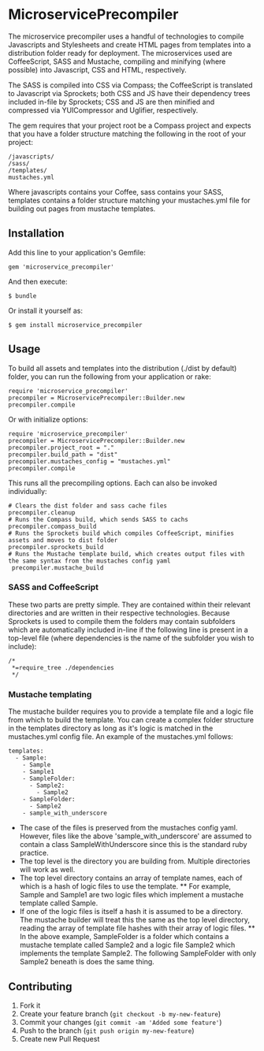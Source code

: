 # MicroservicePrecompiler

The microservice precompiler uses a handful of technologies to compile Javascripts and Stylesheets and create HTML pages from templates into a distribution folder ready for deployment. The microservices used are CoffeeScript, SASS and Mustache, compiling and minifying (where possible) into Javascript, CSS and HTML, respectively.

The SASS is compiled into CSS via Compass; the CoffeeScript is translated to Javascript via Sprockets; both CSS and JS have their dependency trees included in-file by Sprockets; CSS and JS are then minified and compressed via YUICompressor and Uglifier, respectively. 

The gem requires that your project root be a Compass project and expects that you have a folder structure matching the following in the root of your project:

    /javascripts/
    /sass/
    /templates/
    mustaches.yml

Where javascripts contains your Coffee, sass contains your SASS, templates contains a folder structure matching your mustaches.yml file for building out pages from mustache templates. 

## Installation

Add this line to your application's Gemfile:

    gem 'microservice_precompiler'

And then execute:

    $ bundle

Or install it yourself as:

    $ gem install microservice_precompiler

## Usage

To build all assets and templates into the distribution (./dist by default) folder, you can run the following from your application or rake:

    require 'microservice_precompiler'
    precompiler = MicroservicePrecompiler::Builder.new
    precompiler.compile
  
Or with initialize options:
  
    require 'microservice_precompiler'
    precompiler = MicroservicePrecompiler::Builder.new
    precompiler.project_root = "."
    precompiler.build_path = "dist"
    precompiler.mustaches_config = "mustaches.yml"
    precompiler.compile
  
This runs all the precompiling options. Each can also be invoked individually:

    # Clears the dist folder and sass cache files
    precompiler.cleanup
    # Runs the Compass build, which sends SASS to cachs
    precompiler.compass_build
    # Runs the Sprockets build which compiles CoffeeScript, minifies assets and moves to dist folder
    precompiler.sprockets_build
    # Runs the Mustache template build, which creates output files with the same syntax from the mustaches config yaml
     precompiler.mustache_build
  
### SASS and CoffeeScript

These two parts are pretty simple. They are contained within their relevant directories and are written in their respective technologies. Because Sprockets is used to compile them the folders may contain subfolders which are automatically included in-line if the following line is present in a top-level file (where dependencies is the name of the subfolder you wish to include):

    /*
     *=require_tree ./dependencies
     */

### Mustache templating

The mustache builder requires you to provide a template file and a logic file from which to build the template. You can create a complex folder structure in the templates directory as long as it's logic is matched in the mustaches.yml config file. An example of the mustaches.yml follows:

    templates:
      - Sample:
        - Sample
        - Sample1
        - SampleFolder:
          - Sample2:
            - Sample2
        - SampleFolder:
          - Sample2
        - sample_with_underscore

* The case of the files is preserved from the mustaches config yaml. However, files like the above 'sample_with_underscore' are assumed to contain a class SampleWithUnderscore since this is the standard ruby practice.
* The top level is the directory you are building from. Multiple directories will work as well.
* The top level directory contains an array of template names, each of which is a hash of logic files to use the template.
** For example, Sample and Sample1 are two logic files which implement a mustache template called Sample.
* If one of the logic files is itself a hash it is assumed to be a directory. The mustache builder will treat this the same as the top level directory, reading the array of template file hashes with their array of logic files.
** In the above example, SampleFolder is a folder which contains a mustache template called Sample2 and a logic file Sample2 which implements the template Sample2. The following SampleFolder with only Sample2 beneath is does the same thing.

## Contributing

1. Fork it
2. Create your feature branch (`git checkout -b my-new-feature`)
3. Commit your changes (`git commit -am 'Added some feature'`)
4. Push to the branch (`git push origin my-new-feature`)
5. Create new Pull Request
